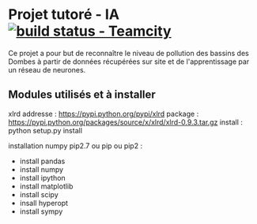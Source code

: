 # Projet tutoré - IA  [![build status - Teamcity](https://tomcat.rabian.fr/TC/app/rest/builds/buildType:%28id:PtutIA_Mast%29/statusIcon)](https://tomcat.rabian.fr/TC/viewType.html?buildTypeId=PtutIA_Mast)
Ce projet a pour but de reconnaître le niveau de pollution des bassins des Dombes à partir de données récupérées sur site et de l'apprentissage par un réseau de neurones.

## Modules utilisés et à installer
xlrd 
addresse : https://pypi.python.org/pypi/xlrd
package : https://pypi.python.org/packages/source/x/xlrd/xlrd-0.9.3.tar.gz
install : python setup.py install

installation numpy
pip2.7 ou pip ou pip2 :
- install pandas
- install numpy
- install ipython
- install matplotlib
- install scipy
- insall hyperopt
- install sympy
